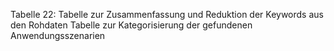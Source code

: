 
Tabelle 22: Tabelle zur Zusammenfassung und Reduktion der Keywords aus den Rohdaten
Tabelle zur Kategorisierung der gefundenen Anwendungsszenarien
